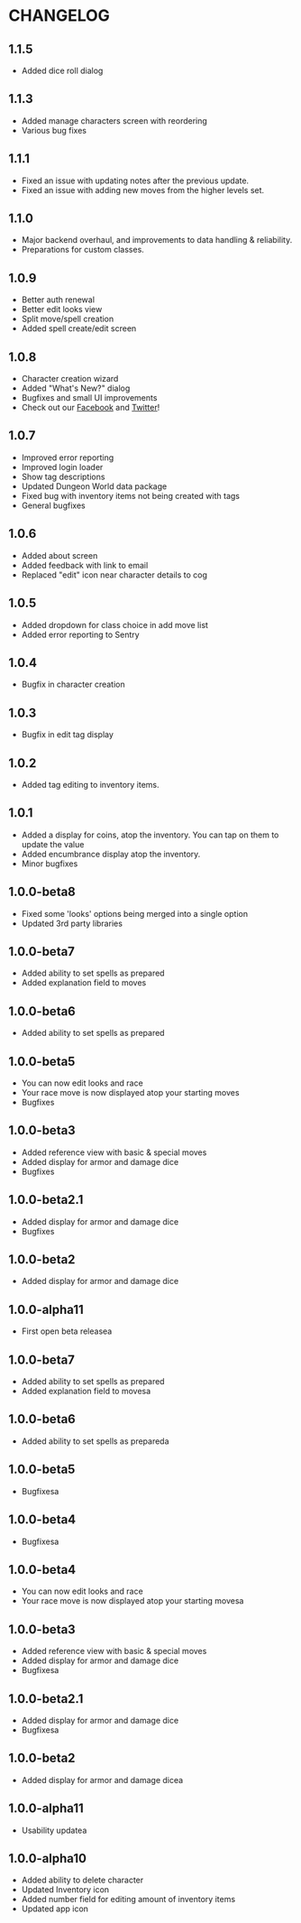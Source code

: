 # CHANGELOG

## 1.1.5
* Added dice roll dialog

## 1.1.3
* Added manage characters screen with reordering
* Various bug fixes

## 1.1.1
* Fixed an issue with updating notes after the previous update.
* Fixed an issue with adding new moves from the higher levels set.

## 1.1.0
* Major backend overhaul, and improvements to data handling & reliability.
* Preparations for custom classes.

## 1.0.9
* Better auth renewal
* Better edit looks view
* Split move/spell creation
* Added spell create/edit screen

## 1.0.8
* Character creation wizard
* Added "What's New?" dialog
* Bugfixes and small UI improvements
* Check out our [Facebook](https://facebook.com/dungeonpaper) and [Twitter](https://twitter.com/dungeonpaper)!

## 1.0.7
* Improved error reporting
* Improved login loader
* Show tag descriptions
* Updated Dungeon World data package
* Fixed bug with inventory items not being created with tags
* General bugfixes

## 1.0.6
* Added about screen
* Added feedback with link to email
* Replaced "edit" icon near character details to cog

## 1.0.5
* Added dropdown for class choice in add move list
* Added error reporting to Sentry

## 1.0.4
* Bugfix in character creation

## 1.0.3
* Bugfix in edit tag display

## 1.0.2
* Added tag editing to inventory items.

## 1.0.1
* Added a display for coins, atop the inventory. You can tap on them to update the value
* Added encumbrance display atop the inventory.
* Minor bugfixes

## 1.0.0-beta8
* Fixed some 'looks' options being merged into a single option
* Updated 3rd party libraries

## 1.0.0-beta7
* Added ability to set spells as prepared
* Added explanation field to moves

## 1.0.0-beta6
* Added ability to set spells as prepared

## 1.0.0-beta5
* You can now edit looks and race
* Your race move is now displayed atop your starting moves
* Bugfixes

## 1.0.0-beta3
* Added reference view with basic & special moves
* Added display for armor and damage dice
* Bugfixes

## 1.0.0-beta2.1
* Added display for armor and damage dice
* Bugfixes

## 1.0.0-beta2
* Added display for armor and damage dice

## 1.0.0-alpha11
* First open beta releasea

## 1.0.0-beta7
* Added ability to set spells as prepared
* Added explanation field to movesa

## 1.0.0-beta6
* Added ability to set spells as prepareda

## 1.0.0-beta5
* Bugfixesa

## 1.0.0-beta4
* Bugfixesa

## 1.0.0-beta4
* You can now edit looks and race
* Your race move is now displayed atop your starting movesa

## 1.0.0-beta3
* Added reference view with basic & special moves
* Added display for armor and damage dice
* Bugfixesa

## 1.0.0-beta2.1
* Added display for armor and damage dice
* Bugfixesa

## 1.0.0-beta2
* Added display for armor and damage dicea

## 1.0.0-alpha11
* Usability updatea

## 1.0.0-alpha10
* Added ability to delete character
* Updated Inventory icon
* Added number field for editing amount of inventory items
* Updated app icon
